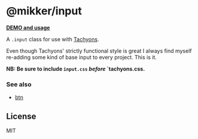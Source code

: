 # @mikker/input

**[DEMO and usage](https://mikker.github.io/input/demo/)**

A `.input` class for use with [Tachyons](http://tachyons.io).

Even though Tachyons' strictly functional style is great I always find myself re-adding some kind of base input to every project. This is it.

**NB: Be sure to include `input.css` _before_ `tachyons.css.**

### See also

* [btn](https://github.com/mikker/btn)

## License

MIT
